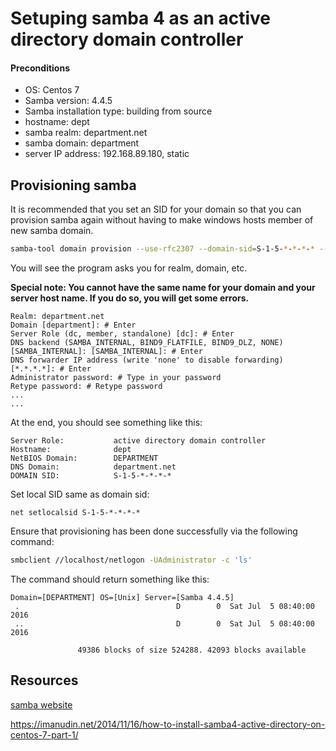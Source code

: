 Setuping samba 4 as an active directory domain controller
====


#### Preconditions
* OS: Centos 7
* Samba version: 4.4.5
* Samba installation type: building from source
* hostname: dept
* samba realm: department.net
* samba domain: department
* server IP address: 192.168.89.180, static


Provisioning samba
----
It is recommended that you set an SID for your domain so that you can provision samba again without having to make windows hosts member of new samba domain.
```bash
samba-tool domain provision --use-rfc2307 --domain-sid=S-1-5-*-*-*-* --interactive
```
You will see the program asks you for realm, domain, etc.

__Special note: You cannot have the same name for your domain and your server host name. If you do so, you will get some errors.__
```
Realm: department.net
Domain [department]: # Enter
Server Role (dc, member, standalone) [dc]: # Enter
DNS backend (SAMBA_INTERNAL, BIND9_FLATFILE, BIND9_DLZ, NONE) [SAMBA_INTERNAL]: [SAMBA_INTERNAL]: # Enter
DNS forwarder IP address (write 'none' to disable forwarding) [*.*.*.*]: # Enter
Administrator password: # Type in your password
Retype password: # Retype password
...
...
```
At the end, you should see something like this:
```
Server Role:           active directory domain controller
Hostname:              dept
NetBIOS Domain:        DEPARTMENT
DNS Domain:            department.net
DOMAIN SID:            S-1-5-*-*-*-*
```
Set local SID same as domain sid:
```
net setlocalsid S-1-5-*-*-*-*
```
Ensure that provisioning has been done successfully via the following command:
```bash
smbclient //localhost/netlogon -UAdministrator -c 'ls'
```
The command should return something like this:
```
Domain=[DEPARTMENT] OS=[Unix] Server=[Samba 4.4.5]
 .                                   D        0  Sat Jul  5 08:40:00 2016
 ..                                  D        0  Sat Jul  5 08:40:00 2016

               49386 blocks of size 524288. 42093 blocks available
```


Resources
----
[samba website](http://www.samba.org)

https://imanudin.net/2014/11/16/how-to-install-samba4-active-directory-on-centos-7-part-1/
